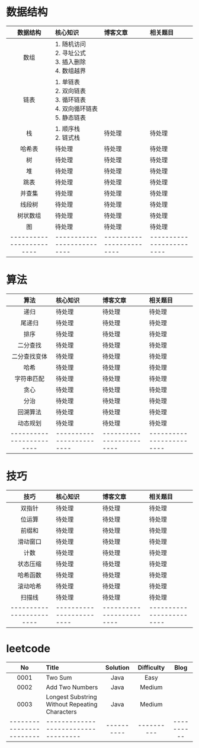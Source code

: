 # 数据结构
| 数据结构 | 核心知识 | 博客文章 | 相关题目 | 
|:------:|:------|:------|:------| 
|数组|1. 随机访问<br>2. 寻址公式<br>3. 插入删除<br>4. 数组越界| | |
|链表|1. 单链表<br>2. 双向链表<br>3. 循环链表<br>4. 双向循环链表<br>5. 静态链表| | |
|栈|1. 顺序栈<br>2. 链式栈|待处理|待处理|
|哈希表|待处理|待处理|待处理|
|树|待处理|待处理|待处理|
|堆|待处理|待处理|待处理|
|跳表|待处理|待处理|待处理|
|并查集|待处理|待处理|待处理|
|线段树|待处理|待处理|待处理|
|树状数组|待处理|待处理|待处理|
|图|待处理|待处理|待处理|
|------------------------|--------------------------|------------------------|------------------------|

# 算法
| 算法 | 核心知识 | 博客文章 | 相关题目 | 
|:------:|:------|:------|:------| 
|递归|待处理|待处理|待处理|
|尾递归|待处理|待处理|待处理|
|排序|待处理|待处理| 待处理|
|二分查找|待处理|待处理|待处理|
|二分查找变体|待处理|待处理|待处理|
|哈希|待处理|待处理|待处理|
|字符串匹配|待处理|待处理|待处理|
|贪心|待处理|待处理|待处理|
|分治|待处理|待处理|待处理|
|回溯算法|待处理|待处理|待处理|
|动态规划|待处理|待处理|待处理|
|------------------------|------------------------|------------------------|------------------------|

# 技巧
| 技巧 | 核心知识 | 博客文章 | 相关题目 | 
|:------:|:------|:------|:------| 
|双指针|待处理|待处理|待处理|
|位运算|待处理|待处理|待处理|
|前缀和|待处理|待处理|待处理|
|滑动窗口|待处理|待处理|待处理|
|计数|待处理|待处理|待处理|
|状态压缩|待处理|待处理|待处理|
|哈希函数|待处理|待处理|待处理|
|滚动哈希|待处理|待处理|待处理|
|扫描线|待处理|待处理|待处理|
|------------------------|------------------------|------------------------|------------------------|

# leetcode
| No | Title | Solution | Difficulty | Blog |
|:------:|:------|:------:|:------:|:------:| 
|0001|Two Sum|Java|Easy||
|0002|Add Two Numbers|Java|Medium||
|0003|Longest Substring Without Repeating Characters|Java|Medium||
|------------------------|-----------------------------------|----------|----------|----------|
